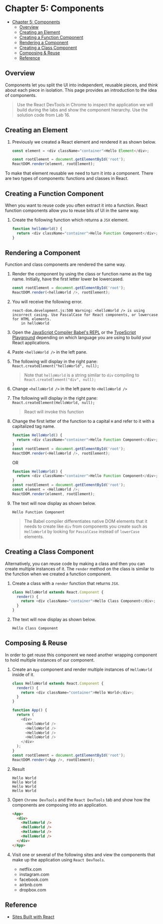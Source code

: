 # Chapter 5: Components

- [Chapter 5: Components](#chapter-5-components)
  - [Overview](#overview)
  - [Creating an Element](#creating-an-element)
  - [Creating a Function Component](#creating-a-function-component)
  - [Rendering a Component](#rendering-a-component)
  - [Creating a Class Component](#creating-a-class-component)
  - [Composing & Reuse](#composing--reuse)
  - [Reference](#reference)

## Overview

Components let you split the UI into independent, reusable pieces, and think about each piece in isolation. This page provides an introduction to the idea of components.
<br/>

> Use the React DevTools in Chrome to inspect the application we will build during the labs and show the component hierarchy. Use the solution code from Lab 16.

## Creating an Element

1. Previously we created a React element and rendered it as shown below.

   ```js
   const element = <div className="container">Hello Element</div>;

   const rootElement = document.getElementById('root');
   ReactDOM.render(element, rootElement);
   ```

To make that element reusable we need to turn it into a component.
There are two types of components: functions and classes in React.

## Creating a Function Component

When you want to reuse code you often extract it into a function. React function components allow you to reuse bits of UI in the same way.

1. Create the following function which returns a `JSX` element.

   ```js
   function helloWorld() {
     return <div className="container">Hello Function Component</div>;
   }
   ```

## Rendering a Component

Function and class components are rendered the same way.

1. Render the component by using the class or function name as the tag name. Initially, have the first letter lower be lowercased.

   ```js
   const rootElement = document.getElementById('root');
   ReactDOM.render(<helloWorld />, rootElement);
   ```

1. You will receive the following error.

   ```
   react-dom.development.js:500 Warning: <helloWorld /> is using incorrect casing. Use PascalCase for React components, or lowercase for HTML elements.
       in helloWorld
   ```

1. Open the [JavaScript Compiler Babel's REPL](https://babeljs.io/repl) or the [TypeScript Playground](https://www.typescriptlang.org/play?#code/Q) depending on which language you are using to build your React applications.
1. Paste `<helloWorld />` in the left pane.
1. The following will display in the right pane: `React.createElement("helloWorld", null);`
   > Note that `helloWorld` is a string similar to `div` compiling to `React.createElement("div", null);`
1. Change `<helloWorld />` in the left pane to `<HelloWorld />`
1. The following will display in the right pane: `React.createElement(HelloWorld, null);`
   > React will invoke this function
1. Change the first letter of the function to a capital `H` and refer to it with a capitalized tag name.

   ```js
   function HelloWorld() {
     return <div className="container">Hello Function Component</div>;
   }
   const rootElement = document.getElementById('root');
   ReactDOM.render(<HelloWorld />, rootElement);
   ```

   OR

   ```js
   function HelloWorld() {
     return <div className="container">Hello Function Component</div>;
   }
   const rootElement = document.getElementById('root');
   const element = <HelloWorld />;
   ReactDOM.render(element, rootElement);
   ```

1. The text will now display as shown below.

   ```
   Hello Function Component
   ```

   > The Babel compiler differentiates native DOM elements that it needs to create like `div` from components you create such as `HelloWorld` by looking for `PascalCase` instead of `lowerCase` elements.

## Creating a Class Component

Alternatively, you can reuse code by making a class and then you can create multiple instances of it. The `render` method on the class is similar to the function when we created a function component.

1. Create a class with a `render` function that returns `JSX`.

   ```js
   class HelloWorld extends React.Component {
     render() {
       return <div className="container">Hello Class Component</div>;
     }
   }
   ```

1. The text will now display as shown below.
   ```
   Hello Class Component
   ```

## Composing & Reuse

In order to get reuse this component we need another wrapping component to hold multiple instances of our component.

1. Create an `App` component and render multiple instances of `HelloWorld` inside of it.

   ```js
   class HelloWorld extends React.Component {
     render() {
       return <div className="container">Hello World</div>;
     }
   }

   function App() {
     return (
       <div>
         <HelloWorld />
         <HelloWorld />
         <HelloWorld />
         <HelloWorld />
       </div>
     );
   }
   const rootElement = document.getElementById('root');
   ReactDOM.render(<App />, rootElement);
   ```

2. Result
   ```
   Hello World
   Hello World
   Hello World
   Hello World
   ```
3. Open `Chrome DevTools` and the `React DevTools` tab and show how the components are composing into an application.

   ```html
   <App>
     <div>
       <HelloWorld />
       <HelloWorld />
       <HelloWorld />
       <HelloWorld />
     </div>
   </App>
   ```

4. Visit one or several of the following sites and view the components that make up the application using `React DevTools`.
   - netflix.com
   - instagram.com
   - facebook.com
   - airbnb.com
   - dropbox.com

## Reference

- [Sites Built with React](https://www.quora.com/Which-are-the-top-10-sites-built-with-ReactJS)
